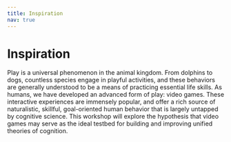 ```yaml
---
title: Inspiration
nav: true
---
```


# Inspiration

Play is a universal phenomenon in the animal kingdom. From dolphins to dogs, countless species engage in playful activities, and these behaviors are generally understood to be a means of practicing essential life skills. As humans, we have developed an advanced form of play: video games. These interactive experiences are immensely popular, and offer a rich source of naturalistic, skillful, goal-oriented human behavior that is largely untapped by cognitive science. This workshop will explore the hypothesis that video games may serve as the ideal testbed for building and improving unified theories of cognition.